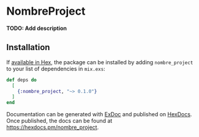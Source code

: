 # NombreProject

**TODO: Add description**

## Installation

If [available in Hex](https://hex.pm/docs/publish), the package can be installed
by adding `nombre_project` to your list of dependencies in `mix.exs`:

```elixir
def deps do
  [
    {:nombre_project, "~> 0.1.0"}
  ]
end
```

Documentation can be generated with [ExDoc](https://github.com/elixir-lang/ex_doc)
and published on [HexDocs](https://hexdocs.pm). Once published, the docs can
be found at <https://hexdocs.pm/nombre_project>.

